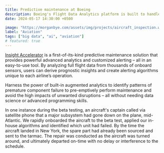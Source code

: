 ```yaml
---
title: Predictive maintenance at Boeing
description: Boeing's Flight Data Analytics platform is built to handle recorded flight data from tens of thousands of flights along with other contextual data sources. The first application on this platform was Insight Accelerator, which allows for the building of predicitive maintenance - servicing the aircraft *before* failures occur.
date: 2024-05-17 14:30:00 +0500

image: "https://morganbye.com/assets/img/projects/aircraft_inspection.webp"
label: "Aviation"
tags: ["big data", "ai", "aviation"]
# featured: true
---
```


[Insight Accelerator](https://services.boeing.com/flight-operations/flight-data-analytics/insight-accelerator) is a first-of-its-kind predictive maintenance solution that provides powerful advanced analytics and customized alerting – all in an easy-to-use tool. By analyzing full flight data from thousands of onboard sensors, users can derive prognostic insights and create alerting algorithms unique to each airline’s operation.

Harness the power of built-in augmented analytics to identify patterns of premature component failure to pre-emptively perform maintenance and avoid the high impacts of unwanted disruptions – all without needing data science or advanced programming skills.

In one instance during the beta testing, an aircraft's captain called via satellite phone that a major subsystem had gone down on the plane, mid-Atlantic. We rapidly onboarded the aircraft to the beta test, applied our in-house algorithms and identified which unit had failed. By the time the aircraft landed in New York, the spare part had already been sourced and sent to the tarmac. The repair was conducted as the aircraft was turned around, and ultimately departed on-time with no delay or interference to the schedule.
